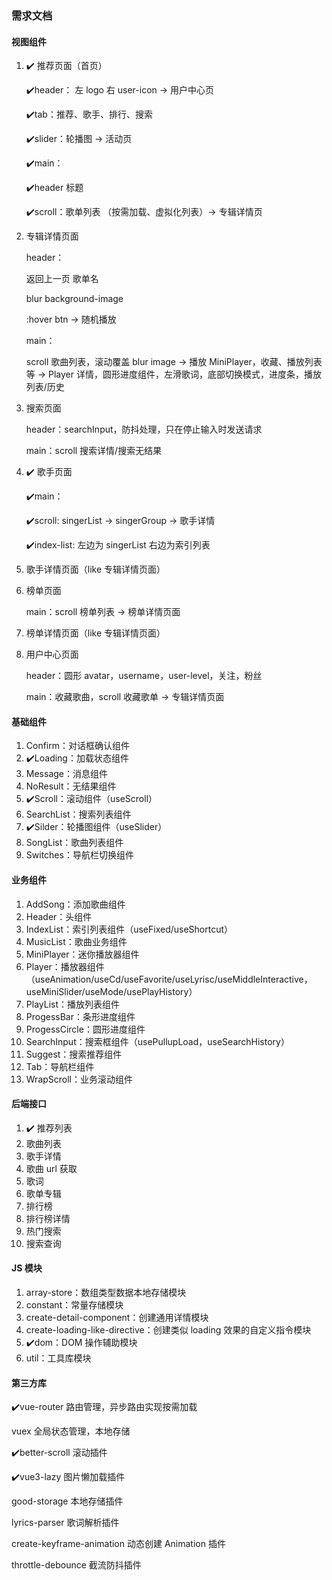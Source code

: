 ### 需求文档

#### 视图组件

1. ✔️ 推荐页面（首页）

   ✔️header： 左 logo 右 user-icon → 用户中心页

   ✔️tab：推荐、歌手、排行、搜索

   ✔️slider：轮播图 → 活动页

   ✔️main：

   ✔️header 标题

   ✔️scroll：歌单列表 （按需加载、虚拟化列表）→ 专辑详情页

2. 专辑详情页面

   header：

   返回上一页 歌单名

   blur background-image

   :hover btn → 随机播放

   main：

   scroll 歌曲列表，滚动覆盖 blur image → 播放 MiniPlayer，收藏、播放列表等 → Player 详情，圆形进度组件，左滑歌词，底部切换模式，进度条，播放列表/历史

3. 搜索页面

   header：searchInput，防抖处理，只在停止输入时发送请求

   main：scroll 搜索详情/搜索无结果

4. ✔️ 歌手页面

   ✔️main：

   ✔️scroll: singerList -> singerGroup -> 歌手详情

   ✔️index-list: 左边为 singerList 右边为索引列表

5. 歌手详情页面（like 专辑详情页面）

6. 榜单页面

   main：scroll 榜单列表 → 榜单详情页面

7. 榜单详情页面（like 专辑详情页面）

8. 用户中心页面

   header：圆形 avatar，username，user-level，关注，粉丝

   main：收藏歌曲，scroll 收藏歌单 → 专辑详情页面

#### 基础组件

1. Confirm：对话框确认组件
2. ✔️Loading：加载状态组件
3. Message：消息组件
4. NoResult：无结果组件
5. ✔️Scroll：滚动组件（useScroll）
6. SearchList：搜索列表组件
7. ✔️Silder：轮播图组件（useSlider）
8. SongList：歌曲列表组件
9. Switches：导航栏切换组件

#### 业务组件

1. AddSong：添加歌曲组件
2. Header：头组件
3. IndexList：索引列表组件（useFixed/useShortcut）
4. MusicList：歌曲业务组件
5. MiniPlayer：迷你播放器组件
6. Player：播放器组件（useAnimation/useCd/useFavorite/useLyrisc/useMiddleInteractive，useMiniSlider/useMode/usePlayHistory）
7. PlayList：播放列表组件
8. ProgessBar：条形进度组件
9. ProgessCircle：圆形进度组件
10. SearchInput：搜索框组件（usePullupLoad，useSearchHistory）
11. Suggest：搜索推荐组件
12. Tab：导航栏组件
13. WrapScroll：业务滚动组件

#### 后端接口

1. ✔️ 推荐列表
2. 歌曲列表
3. 歌手详情
4. 歌曲 url 获取
5. 歌词
6. 歌单专辑
7. 排行榜
8. 排行榜详情
9. 热门搜索
10. 搜索查询

#### JS 模块

1. array-store：数组类型数据本地存储模块
2. constant：常量存储模块
3. create-detail-component：创建通用详情模块
4. create-loading-like-directive：创建类似 loading 效果的自定义指令模块
5. ✔️dom：DOM 操作辅助模块
6. util：工具库模块

#### 第三方库

✔️vue-router 路由管理，异步路由实现按需加载

vuex 全局状态管理，本地存储

✔️better-scroll 滚动插件

✔️vue3-lazy 图片懒加载插件

good-storage 本地存储插件

lyrics-parser 歌词解析插件

create-keyframe-animation 动态创建 Animation 插件

throttle-debounce 截流防抖插件
